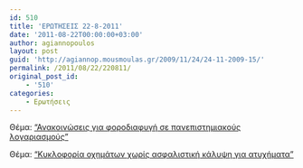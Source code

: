 ```yaml
---
id: 510
title: 'ΕΡΩΤΗΣΕΙΣ 22-8-2011'
date: '2011-08-22T00:00:00+03:00'
author: agiannopoulos
layout: post
guid: 'http://agiannop.mousmoulas.gr/2009/11/24/24-11-2009-15/'
permalink: /2011/08/22/220811/
original_post_id:
    - '510'
categories:
    - Ερωτήσεις
---
```


Θέμα: [“Ανακοινώσεις για φοροδιαφυγή σε πανεπιστημιακούς λογαριασμούς”](/wp-content/uploads/2009/11/22082011_forodiafigi_panepistimiakon.pdf)

Θέμα: [“Κυκλοφορία οχημάτων χωρίς ασφαλιστική κάλυψη για ατυχήματα”](/wp-content/uploads/2009/11/22082011_oximata_xoris_asfaleia.pdf)